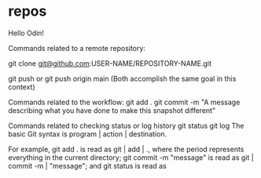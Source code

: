 # repos

Hello Odin!

Commands related to a remote repository:

git clone git@github.com:USER-NAME/REPOSITORY-NAME.git

git push or git push origin main (Both accomplish the same goal in this context)


Commands related to the workflow:
git add .
git commit -m "A message describing what you have done to make this snapshot different"


Commands related to checking status or log history
git status
git log
The basic Git syntax is program | action | destination.

For example,
git add . is read as git | add | ., where the period represents everything in the current directory;
git commit -m "message" is read as git | commit -m | "message"; and
git status is read as 
